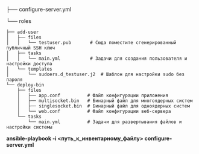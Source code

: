 ├── configure-server.yml

└── roles

    ├── add-user
    │   ├── files
    │   │   └── testuser.pub       # Сюда поместите сгенерированный публичный SSH ключ
    │   ├── tasks
    │   │   └── main.yml           # Задачи для создания пользователя и настройки доступа
    │   └── templates
    │       └── sudoers.d_testuser.j2  # Шаблон для настройки sudo без пароля
    └── deploy-bin
        ├── files
        │   ├── app.conf          # Файл конфигурации приложения
        │   ├── multisocket.bin   # Бинарный файл для многоядерных систем
        │   ├── singlesocket.bin  # Бинарный файл для одноядерных систем
        │   └── web.conf          # Файл конфигурации веб-сервера
        └── tasks
            └── main.yml          # Задачи для развертывания файлов и настройки системы

**ansible-playbook -i <путь_к_инвентарному_файлу> configure-server.yml**
